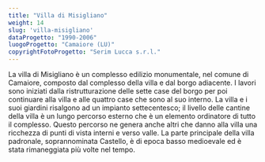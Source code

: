 ```yaml
---
title: "Villa di Misigliano"
weight: 14
slug: 'villa-misigliano'
dataProgetto: "1990-2006"
luogoProgetto: "Camaiore (LU)"
copyrightFotoProgetto: "Serim Lucca s.r.l."
---
```

La villa di Misigliano è un complesso edilizio monumentale, nel comune di Camaiore, composto dal complesso della villa e dal borgo adiacente. I lavori sono iniziati dalla ristrutturazione delle sette case del borgo per poi continuare alla villa e alle quattro case che sono al suo interno. La villa e i suoi giardini risalgono ad un impianto settecentesco; il livello delle cantine della villa è un lungo percorso esterno che è un elemento ordinatore di tutto il complesso. Questo percorso ne genera anche altri che danno alla villa una ricchezza di punti di vista interni e verso valle.
La parte principale della villa padronale, soprannominata Castello, è di epoca basso medioevale ed è stata rimaneggiata più volte nel tempo.